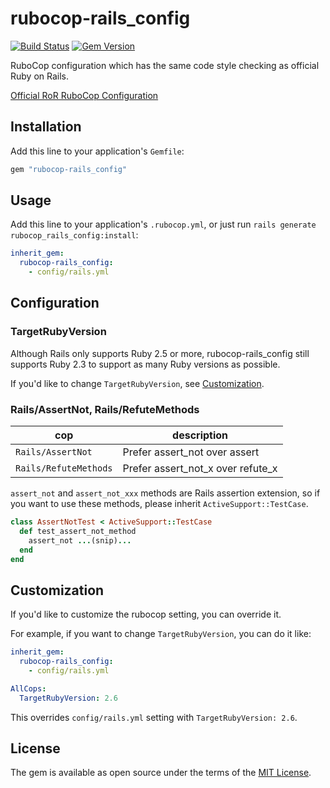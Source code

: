 # rubocop-rails_config

[![Build Status](https://travis-ci.com/toshimaru/rubocop-rails_config.svg?branch=master)](https://travis-ci.com/toshimaru/rubocop-rails_config)
[![Gem Version](https://badge.fury.io/rb/rubocop-rails_config.svg)](https://badge.fury.io/rb/rubocop-rails_config)

RuboCop configuration which has the same code style checking as official Ruby on Rails.

[Official RoR RuboCop Configuration](https://github.com/rails/rails/blob/master/.rubocop.yml)

## Installation

Add this line to your application's `Gemfile`:

```ruby
gem "rubocop-rails_config"
```

## Usage

Add this line to your application's `.rubocop.yml`, or just run `rails generate rubocop_rails_config:install`:

```yml
inherit_gem:
  rubocop-rails_config:
    - config/rails.yml
```

## Configuration

### TargetRubyVersion

Although Rails only supports Ruby 2.5 or more, rubocop-rails_config still supports Ruby 2.3 to support as many Ruby versions as possible.

If you'd like to change `TargetRubyVersion`, see [Customization](#customization).

### Rails/AssertNot, Rails/RefuteMethods

| cop | description |
| --- | --- |
| `Rails/AssertNot`     | Prefer assert_not over assert |
| `Rails/RefuteMethods` | Prefer assert_not_x over refute_x |

`assert_not` and `assert_not_xxx` methods are Rails assertion extension, so if you want to use these methods, please inherit `ActiveSupport::TestCase`.

```rb
class AssertNotTest < ActiveSupport::TestCase
  def test_assert_not_method
    assert_not ...(snip)...
  end
end
```

## Customization

If you'd like to customize the rubocop setting, you can override it.

For example, if you want to change `TargetRubyVersion`, you can do it like:

```yml
inherit_gem:
  rubocop-rails_config:
    - config/rails.yml

AllCops:
  TargetRubyVersion: 2.6
```

This overrides `config/rails.yml` setting with `TargetRubyVersion: 2.6`.

## License

The gem is available as open source under the terms of the [MIT License](http://opensource.org/licenses/MIT).
